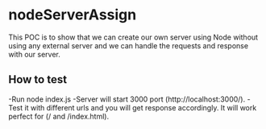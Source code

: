# nodeServerAssign

This POC is to show that we can create our own server using Node without using any external server and we can handle the requests and response with our server.

## How to test
-Run node index.js
-Server will start 3000 port (http://localhost:3000/).
-Test it with different urls and you will get response accordingly. It will work perfect for (/ and /index.html).
